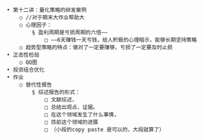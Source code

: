 	• 第十二讲：量化策略的研发案例
		○ //对于期末大作业帮助大
		○ 心理因子：
			§ 盈利周期是亏损周期的六倍——
				□ ——6天赚钱一天亏钱，给人积极的心理暗示，能够长期坚持策略
		○ 趋势型策略的特点：做对了一定要赚够，亏损了一定要及时止损                                                                     
	• 正态性检验
		○ QQ图
	• 投资组合优化
	• 作业
		○ 替代性报告
			§ 综述报告的形式：
				□ 文献综述，
				□ 总结出观点、证据。
				□ 在这个领域发生了什么事情，
				□ 目前这个领域的进展
				□ （小段的copy paste 是可以的，大段就算了）
			
